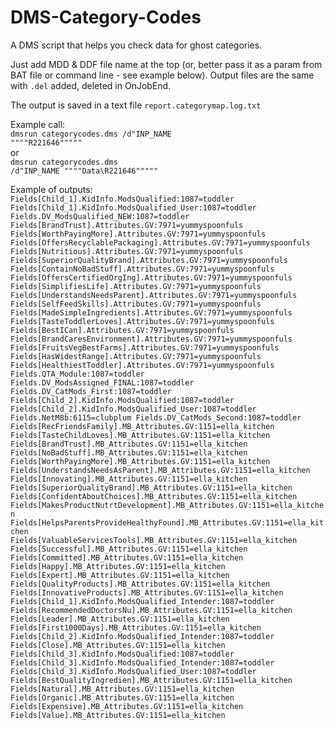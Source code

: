 # DMS-Category-Codes

A DMS script that helps you check data for ghost categories.

Just add MDD & DDF file name at the top (or, better pass it as a param from BAT file or command line - see example below). Output files are the same with <code>.del</code> added, deleted in OnJobEnd.

The output is saved in a text file <code>report.categorymap.log.txt</code>

Example call:<br />
<code>dmsrun categorycodes.dms /d"INP_NAME """"R221646"""""</code><br />
or<br />
<code>dmsrun categorycodes.dms /d"INP_NAME """"Data\R221646"""""</code>

Example of outputs:
<code>
Fields[Child_1].KidInfo.ModsQualified:1087=toddler
Fields[Child_1].KidInfo.ModsQualified_User:1087=toddler
Fields.DV_ModsQualified_NEW:1087=toddler
Fields[BrandTrust].Attributes.GV:7971=yummyspoonfuls
Fields[WorthPayingMore].Attributes.GV:7971=yummyspoonfuls
Fields[OffersRecyclablePackaging].Attributes.GV:7971=yummyspoonfuls
Fields[Nutritious].Attributes.GV:7971=yummyspoonfuls
Fields[SuperiorQualityBrand].Attributes.GV:7971=yummyspoonfuls
Fields[ContainNoBadStuff].Attributes.GV:7971=yummyspoonfuls
Fields[OffersCertifiedOrgIng].Attributes.GV:7971=yummyspoonfuls
Fields[SimplifiesLife].Attributes.GV:7971=yummyspoonfuls
Fields[UnderstandsNeedsParent].Attributes.GV:7971=yummyspoonfuls
Fields[SelfFeedSkills].Attributes.GV:7971=yummyspoonfuls
Fields[MadeSimpleIngredients].Attributes.GV:7971=yummyspoonfuls
Fields[TasteToddlerLoves].Attributes.GV:7971=yummyspoonfuls
Fields[BestICan].Attributes.GV:7971=yummyspoonfuls
Fields[BrandCaresEnvironment].Attributes.GV:7971=yummyspoonfuls
Fields[FruitsVegBestFarms].Attributes.GV:7971=yummyspoonfuls
Fields[HasWidestRange].Attributes.GV:7971=yummyspoonfuls
Fields[HealthiestToddler].Attributes.GV:7971=yummyspoonfuls
Fields.QTA_Module:1087=toddler
Fields.DV_ModsAssigned_FINAL:1087=toddler
Fields.DV_CatMods_First:1087=toddler
Fields[Child_2].KidInfo.ModsQualified:1087=toddler
Fields[Child_2].KidInfo.ModsQualified_User:1087=toddler
Fields.NetM8b:6115=clubplum
Fields.DV_CatMods_Second:1087=toddler
Fields[RecFriendsFamily].MB_Attributes.GV:1151=ella_kitchen
Fields[TasteChildLoves].MB_Attributes.GV:1151=ella_kitchen
Fields[BrandTrust].MB_Attributes.GV:1151=ella_kitchen
Fields[NoBadStuff].MB_Attributes.GV:1151=ella_kitchen
Fields[WorthPayingMore].MB_Attributes.GV:1151=ella_kitchen
Fields[UnderstandsNeedsAsParent].MB_Attributes.GV:1151=ella_kitchen
Fields[Innovating].MB_Attributes.GV:1151=ella_kitchen
Fields[SuperiorQualityBrand].MB_Attributes.GV:1151=ella_kitchen
Fields[ConfidentAboutChoices].MB_Attributes.GV:1151=ella_kitchen
Fields[MakesProductNutrtDevelopment].MB_Attributes.GV:1151=ella_kitchen
Fields[HelpsParentsProvideHealthyFound].MB_Attributes.GV:1151=ella_kitchen
Fields[ValuableServicesTools].MB_Attributes.GV:1151=ella_kitchen
Fields[Successful].MB_Attributes.GV:1151=ella_kitchen
Fields[Committed].MB_Attributes.GV:1151=ella_kitchen
Fields[Happy].MB_Attributes.GV:1151=ella_kitchen
Fields[Expert].MB_Attributes.GV:1151=ella_kitchen
Fields[QualityProducts].MB_Attributes.GV:1151=ella_kitchen
Fields[InnovativeProducts].MB_Attributes.GV:1151=ella_kitchen
Fields[Child_1].KidInfo.ModsQualified_Intender:1087=toddler
Fields[RecommendedDoctorsNu].MB_Attributes.GV:1151=ella_kitchen
Fields[Leader].MB_Attributes.GV:1151=ella_kitchen
Fields[First1000Days].MB_Attributes.GV:1151=ella_kitchen
Fields[Child_2].KidInfo.ModsQualified_Intender:1087=toddler
Fields[Close].MB_Attributes.GV:1151=ella_kitchen
Fields[Child_3].KidInfo.ModsQualified:1087=toddler
Fields[Child_3].KidInfo.ModsQualified_Intender:1087=toddler
Fields[Child_3].KidInfo.ModsQualified_User:1087=toddler
Fields[BestQualityIngredien].MB_Attributes.GV:1151=ella_kitchen
Fields[Natural].MB_Attributes.GV:1151=ella_kitchen
Fields[Organic].MB_Attributes.GV:1151=ella_kitchen
Fields[Expensive].MB_Attributes.GV:1151=ella_kitchen
Fields[Value].MB_Attributes.GV:1151=ella_kitchen
</code>
